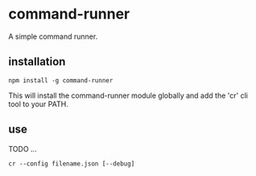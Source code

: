 # command-runner

A simple command runner.

## installation

```
npm install -g command-runner
```

This will install the command-runner module globally and add the 'cr' cli tool to your PATH.

## use

TODO ...

```
cr --config filename.json [--debug]
```
